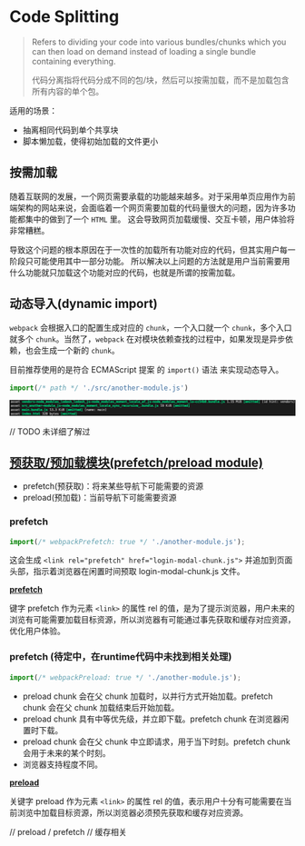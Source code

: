# Code Splitting

> Refers to dividing your code into various bundles/chunks which you can then load on demand instead of loading a single bundle containing everything.
>
> 代码分离指将代码分成不同的包/块，然后可以按需加载，而不是加载包含所有内容的单个包。

适用的场景：

-   抽离相同代码到单个共享块
-   脚本懒加载，使得初始加载的文件更小

## 按需加载

随着互联网的发展，一个网页需要承载的功能越来越多。对于采用单页应用作为前端架构的网站来说，会面临着一个网页需要加载的代码量很大的问题，因为许多功能都集中的做到了一个 `HTML` 里。 这会导致网页加载缓慢、交互卡顿，用户体验将非常糟糕。

导致这个问题的根本原因在于一次性的加载所有功能对应的代码，但其实用户每一阶段只可能使用其中一部分功能。 所以解决以上问题的方法就是用户当前需要用什么功能就只加载这个功能对应的代码，也就是所谓的按需加载。

## 动态导入(dynamic import)

`webpack` 会根据入口的配置生成对应的 `chunk`，一个入口就一个 `chunk`，多个入口就多个 `chunk`。当然了，`webpack` 在对模块依赖查找的过程中，如果发现是异步依赖，也会生成一个新的 `chunk`。

目前推荐使用的是符合 ECMAScript 提案 的 `import()` 语法 来实现动态导入。
```js
import(/* path */ './src/another-module.js')
```

![](./async_build.png)

// TODO 未详细了解过
## [预获取/预加载模块(prefetch/preload module)](https://webpack.docschina.org/guides/code-splitting/#prefetchingpreloading-modules)

- prefetch(预获取)：将来某些导航下可能需要的资源
- preload(预加载)：当前导航下可能需要资源

### prefetch
```js
import(/* webpackPrefetch: true */ './another-module.js');
```

这会生成 `<link rel="prefetch" href="login-modal-chunk.js">` 并追加到页面头部，指示着浏览器在闲置时间预取 login-modal-chunk.js 文件。

[**prefetch**](https://developer.mozilla.org/zh-CN/docs/Web/HTML/Link_types/prefetch)

键字 prefetch 作为元素 `<link>`  的属性 rel 的值，是为了提示浏览器，用户未来的浏览有可能需要加载目标资源，所以浏览器有可能通过事先获取和缓存对应资源，优化用户体验。

### prefetch (待定中，在runtime代码中未找到相关处理)
```js
import(/* webpackPreload: true */ './another-module.js');
```

- preload chunk 会在父 chunk 加载时，以并行方式开始加载。prefetch chunk 会在父 chunk 加载结束后开始加载。
- preload chunk 具有中等优先级，并立即下载。prefetch chunk 在浏览器闲置时下载。
- preload chunk 会在父 chunk 中立即请求，用于当下时刻。prefetch chunk 会用于未来的某个时刻。
- 浏览器支持程度不同。

[**preload**](https://developer.mozilla.org/zh-CN/docs/Web/HTML/Link_types/prefetch)

关键字 preload 作为元素 `<link>` 的属性 rel 的值，表示用户十分有可能需要在当前浏览中加载目标资源，所以浏览器必须预先获取和缓存对应资源。 

// preload / prefetch
// 缓存相关
